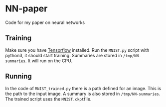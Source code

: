 # NN-paper
Code for my paper on neural networks

## Training
Make sure you have [Tensorflow](https://www.tensorflow.org/) installed.
Run the `MNIST.py` script with python3, it should start training.
Summaries are stored in `/tmp/NN-summaries`.
It will run on the CPU.

## Running
In the code of `MNIST_trained.py` there is a path defined for an image. This is the path to the input image.
A summary is also stored in `/tmp/NN-summaries`.
The trained script uses the `MNIST.ckpt`file.
